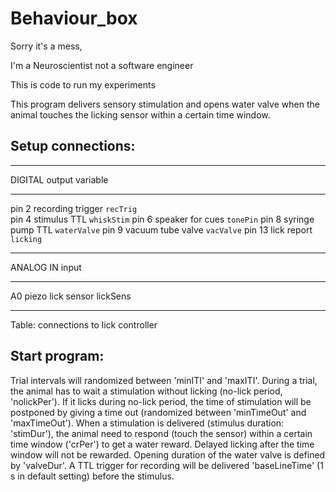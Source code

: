 # Behaviour_box

Sorry it's a mess,

I'm a Neuroscientist not a software engineer

This is code to run my experiments


This program delivers sensory stimulation and opens water 
valve when the animal touches the licking sensor within a 
certain time window.

Setup connections:
------------------
  
---------   -----------------  ------------  
DIGITAL     output             variable
---------   -----------------  ------------
pin 2       recording trigger  `recTrig`  
pin 4       stimulus TTL       `whiskStim`
pin 6       speaker for cues   `tonePin`
pin 8       syringe pump TTL   `waterValve`
pin 9       vacuum tube valve  `vacValve`
pin 13      lick report        `licking`
---------   -----------------  ------------

ANALOG IN   input
---------   -----------------  ------------
A0          piezo lick sensor  lickSens
---------   -----------------  ------------
Table: connections to lick controller
  
Start program:
--------------
Trial intervals will randomized between 'minITI' and 'maxITI'. 
During a trial, the animal has to wait a stimulation without 
licking (no-lick period, 'nolickPer').
If it licks during no-lick period, the time of stimulation 
will be postponed by giving a time out (randomized between 
'minTimeOut' and 'maxTimeOut').
When a stimulation is delivered (stimulus duration: 'stimDur'), 
the animal need to respond (touch the sensor) within a certain 
time window ('crPer') to get a water reward.
Delayed licking after the time window will not be rewarded. 
Opening duration of the water valve is defined by 'valveDur'.
A TTL trigger for recording will be delivered 
'baseLineTime' (1 s in default setting) before the stimulus.
